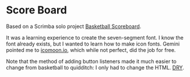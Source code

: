 # Score Board

Based on a Scrimba solo project
[Basketball Scoreboard](https://scrimba.com/frontend-path-c0j/~05h).

It was a learning experience to create the seven-segment font. I know the font already exists, but I wanted to learn how to make icon fonts. Gemini pointed me to [icomoon.io](https://icomoon.io/), which while not perfect, did the job for free.

Note that the method of adding button listeners made it much easier to change from basketball to quidditch: I only had to change the HTML. [DRY](https://en.wikipedia.org/wiki/Don%27t_repeat_yourself).
